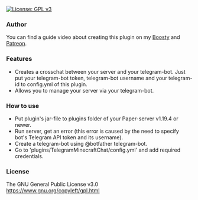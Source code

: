 [![License: GPL v3](https://img.shields.io/badge/License-GPLv3-blue.svg)](https://www.gnu.org/licenses/gpl-3.0)

### Author

You can find a guide video about creating this plugin on my [Boosty](http://boosty.to/igorlink "Boosty") and [Patreon](http://patreon.com/igorlink "Patreon").

### Features

- Creates a crosschat between your server and your telegram-bot. Just put your telegram-bot token, telegram-bot username and your telegram-id to config.yml of this plugin.
- Allows you to manage your server via your telegram-bot.

### How to use

- Put plugin's jar-file to plugins folder of your Paper-server v1.19.4 or newer.
- Run server, get an error (this error is caused by the need to specify bot's Telegram API token and its username).
- Create a telegram-bot using @botfather telegram-bot.
- Go to 'plugins/TelegramMinecraftChat/config.yml' and add required credentials.

### License

The GNU General Public License v3.0
https://www.gnu.org/copyleft/gpl.html
